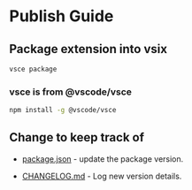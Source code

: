 # Publish Guide

## Package extension into vsix
```sh
vsce package
```

### vsce is from @vscode/vsce
```sh
npm install -g @vscode/vsce
```

## Change to keep track of
- [package.json](package.json) - update the package version.

- [CHANGELOG.md](CHANGELOG.md) - Log new version details.
